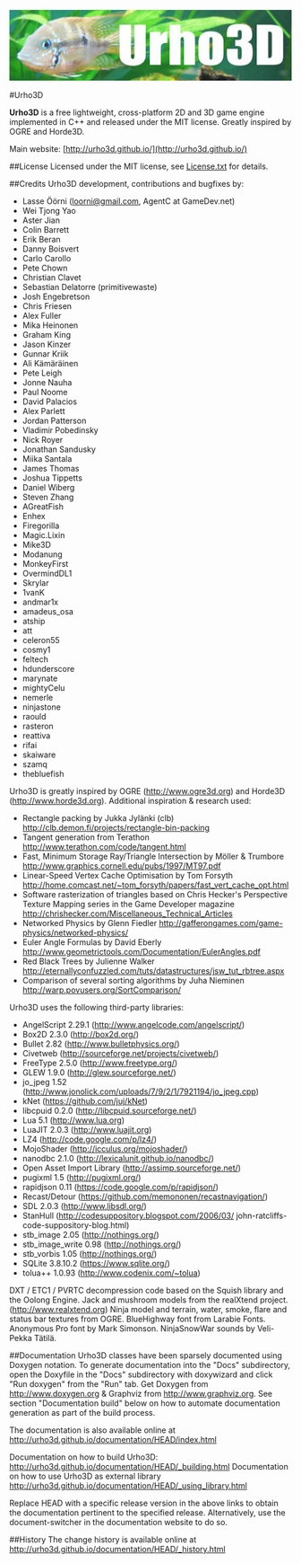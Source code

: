 ![Urho3D logo](https://raw.githubusercontent.com/urho3d/Urho3D/master/bin/Data/Textures/LogoLarge.png)

#Urho3D

**Urho3D** is a free lightweight, cross-platform 2D and 3D game engine implemented in C++ and released under the MIT license. Greatly inspired by OGRE and Horde3D.

Main website: [http://urho3d.github.io/](http://urho3d.github.io/)

##License
Licensed under the MIT license, see [License.txt](https://github.com/urho3d/Urho3D/blob/master/License.txt) for details.

##Credits
Urho3D development, contributions and bugfixes by:
- Lasse Öörni (loorni@gmail.com, AgentC at GameDev.net)
- Wei Tjong Yao
- Aster Jian
- Colin Barrett
- Erik Beran
- Danny Boisvert
- Carlo Carollo
- Pete Chown
- Christian Clavet
- Sebastian Delatorre (primitivewaste)
- Josh Engebretson
- Chris Friesen
- Alex Fuller
- Mika Heinonen
- Graham King
- Jason Kinzer
- Gunnar Kriik
- Ali Kämäräinen
- Pete Leigh
- Jonne Nauha
- Paul Noome
- David Palacios
- Alex Parlett
- Jordan Patterson
- Vladimir Pobedinsky
- Nick Royer
- Jonathan Sandusky
- Miika Santala
- James Thomas
- Joshua Tippetts
- Daniel Wiberg
- Steven Zhang
- AGreatFish
- Enhex
- Firegorilla
- Magic.Lixin
- Mike3D
- Modanung
- MonkeyFirst
- OvermindDL1
- Skrylar
- 1vanK
- andmar1x
- amadeus_osa
- atship
- att
- celeron55
- cosmy1
- feltech
- hdunderscore
- marynate
- mightyCelu
- nemerle
- ninjastone
- raould
- rasteron
- reattiva
- rifai
- skaiware
- szamq
- thebluefish

Urho3D is greatly inspired by OGRE (http://www.ogre3d.org) and Horde3D
(http://www.horde3d.org). Additional inspiration & research used:
- Rectangle packing by Jukka Jylänki (clb)
  http://clb.demon.fi/projects/rectangle-bin-packing
- Tangent generation from Terathon
  http://www.terathon.com/code/tangent.html
- Fast, Minimum Storage Ray/Triangle Intersection by Möller & Trumbore
  http://www.graphics.cornell.edu/pubs/1997/MT97.pdf
- Linear-Speed Vertex Cache Optimisation by Tom Forsyth
  http://home.comcast.net/~tom_forsyth/papers/fast_vert_cache_opt.html
- Software rasterization of triangles based on Chris Hecker's
  Perspective Texture Mapping series in the Game Developer magazine
  http://chrishecker.com/Miscellaneous_Technical_Articles
- Networked Physics by Glenn Fiedler
  http://gafferongames.com/game-physics/networked-physics/
- Euler Angle Formulas by David Eberly
  http://www.geometrictools.com/Documentation/EulerAngles.pdf
- Red Black Trees by Julienne Walker
  http://eternallyconfuzzled.com/tuts/datastructures/jsw_tut_rbtree.aspx
- Comparison of several sorting algorithms by Juha Nieminen
  http://warp.povusers.org/SortComparison/

Urho3D uses the following third-party libraries:
- AngelScript 2.29.1 (http://www.angelcode.com/angelscript/)
- Box2D 2.3.0 (http://box2d.org/)
- Bullet 2.82 (http://www.bulletphysics.org/)
- Civetweb (http://sourceforge.net/projects/civetweb/)
- FreeType 2.5.0 (http://www.freetype.org/)
- GLEW 1.9.0 (http://glew.sourceforge.net/)
- jo_jpeg 1.52 (http://www.jonolick.com/uploads/7/9/2/1/7921194/jo_jpeg.cpp)
- kNet (https://github.com/juj/kNet)
- libcpuid 0.2.0 (http://libcpuid.sourceforge.net/)
- Lua 5.1 (http://www.lua.org)
- LuaJIT 2.0.3 (http://www.luajit.org)
- LZ4 (http://code.google.com/p/lz4/)
- MojoShader (http://icculus.org/mojoshader/)
- nanodbc 2.1.0 (http://lexicalunit.github.io/nanodbc/)
- Open Asset Import Library (http://assimp.sourceforge.net/)
- pugixml 1.5 (http://pugixml.org/)
- rapidjson 0.11 (https://code.google.com/p/rapidjson/)
- Recast/Detour (https://github.com/memononen/recastnavigation/)
- SDL 2.0.3 (http://www.libsdl.org/)
- StanHull (http://codesuppository.blogspot.com/2006/03/
  john-ratcliffs-code-suppository-blog.html)
- stb_image 2.05 (http://nothings.org/)
- stb_image_write 0.98 (http://nothings.org/)
- stb_vorbis 1.05 (http://nothings.org/)
- SQLite 3.8.10.2 (https://www.sqlite.org/)
- tolua++ 1.0.93 (http://www.codenix.com/~tolua)

DXT / ETC1 / PVRTC decompression code based on the Squish library and the Oolong
Engine.
Jack and mushroom models from the realXtend project. (http://www.realxtend.org)
Ninja model and terrain, water, smoke, flare and status bar textures from OGRE.
BlueHighway font from Larabie Fonts.
Anonymous Pro font by Mark Simonson.
NinjaSnowWar sounds by Veli-Pekka Tätilä.

##Documentation
Urho3D classes have been sparsely documented using Doxygen notation. To
generate documentation into the "Docs" subdirectory, open the Doxyfile in the
"Docs" subdirectory with doxywizard and click "Run doxygen" from the "Run" tab.
Get Doxygen from http://www.doxygen.org & Graphviz from http://www.graphviz.org.
See section "Documentation build" below on how to automate documentation
generation as part of the build process.

The documentation is also available online at
  http://urho3d.github.io/documentation/HEAD/index.html

Documentation on how to build Urho3D:
  http://urho3d.github.io/documentation/HEAD/_building.html
Documentation on how to use Urho3D as external library
  http://urho3d.github.io/documentation/HEAD/_using_library.html

Replace HEAD with a specific release version in the above links to obtain the
documentation pertinent to the specified release. Alternatively, use the
document-switcher in the documentation website to do so.

##History
The change history is available online at
  http://urho3d.github.io/documentation/HEAD/_history.html
